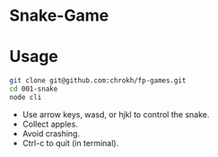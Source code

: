 # Snake-Game

# Usage

```bash
git clone git@github.com:chrokh/fp-games.git
cd 001-snake
node cli
```

- Use arrow keys, wasd, or hjkl to control the snake.
- Collect apples.
- Avoid crashing.
- Ctrl-c to quit (in terminal).
